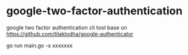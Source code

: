 # google-two-factor-authentication
google two factor authentication cli tool
base on https://github.com/tilaklodha/google-authenticator

go run main.go -s xxxxxxx


